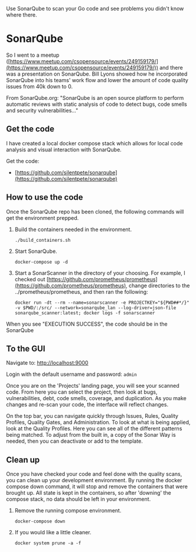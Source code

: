 Use SonarQube to scan your Go code and see problems you didn't know where there.

# SonarQube

So I went to a meetup ([https://www.meetup.com/csopensource/events/249159179/](https://www.meetup.com/csopensource/events/249159179/)) and there was a presentation on SonarQube. Bill Lyons showed how he incorporated SonarQube into his teams' work flow and lower the amount of code quality issues from 40k down to 0.

From SonarQube.org: "SonarQube is an open source platform to perform automatic reviews with static analysis of code to detect bugs, code smells and security vulnerabilities..."

## Get the code

I have created a local docker compose stack which allows for local code analysis and visual interaction with SonarQube.

Get the code:

- [https://github.com/silentpete/sonarqube](https://github.com/silentpete/sonarqube)

## How to use the code

Once the SonarQube repo has been cloned, the following commands will get the environment prepped.

1. Build the containers needed in the environment.
    ```none
    ./build_containers.sh
    ```

1. Start SonarQube.
    ```none
    docker-compose up -d
    ```

1. Start a SonarScanner in the directory of your choosing. For example, I checked out [https://github.com/prometheus/prometheus](https://github.com/prometheus/prometheus), change directories to the ../prometheus/prometheus, and then ran the following:
    ```none
    docker run -dt --rm --name=sonarscanner -e PROJECTKEY="${PWD##*/}" -v $PWD/:/src/ --network=sonarqube_lan --log-driver=json-file sonarqube_scanner:latest; docker logs -f sonarscanner
    ```

When you see "EXECUTION SUCCESS", the code should be in the SonarQube

## To the GUI

Navigate to: [http://localhost:9000](http://localhost:9000)

Login with the default username and password: `admin`

Once you are on the 'Projects' landing page, you will see your scanned code. From here you can select the project, then look at bugs, vulnerabilities, debt, code smells, coverage, and duplication. As you make changes and re-scan your code, the interface will reflect changes.

On the top bar, you can navigate quickly through Issues, Rules, Quality Profiles, Quality Gates, and Administration. To look at what is being applied, look at the Quality Profiles. Here you can see all of the different patterns being matched. To adjust from the built in, a copy of the Sonar Way is needed, then you can deactivate or add to the template.

## Clean up

Once you have checked your code and feel done with the quality scans, you can clean up your development environment. By running the docker compose down command, it will stop and remove the containers that were brought up. All state is kept in the containers, so after 'downing' the compose stack, no data should be left in your environment.

1. Remove the running compose environment.
    ```none
    docker-compose down
    ```

1. If you would like a little cleaner.
    ```none
    docker system prune -a -f
    ```
